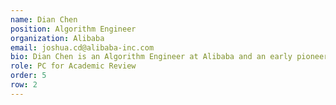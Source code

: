 ```yaml
---
name: Dian Chen 
position: Algorithm Engineer 
organization: Alibaba 
email: joshua.cd@alibaba-inc.com 
bio: Dian Chen is an Algorithm Engineer at Alibaba and an early pioneer in deploying large language models (LLMs) for e-commerce recommendation systems. His research focuses on interpretable user modeling and interest-aware recommendations, including long-term user behavior pattern mining, interest-driven preference modeling, recent intent mining from historical interactions, and interactive recommendation frameworks. He has published work on LLM-based recommendations at KDD-ADS and led industrial implementations through algorithmic innovations, system architecture redesign, and engineering optimizations, achieving 5-8x latency improvements.
role: PC for Academic Review
order: 5
row: 2
---
```

